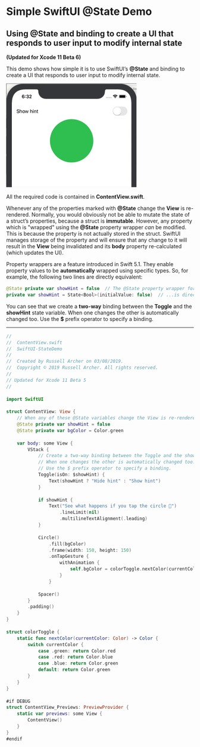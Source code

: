 # Simple SwiftUI @State Demo
## Using @State and binding to create a UI that responds to user input to modify internal state
**(Updated for Xcode 11 Beta 6)**

This demo shows how simple it is to use SwiftUI’s **@State** and binding to create a UI that responds to user input to modify internal state.

![](./readme-assets/final.gif)

All the required code is contained in **ContentView.swift**.

Whenever any of the properties marked with **@State** change the **View** is re-rendered. 
Normally, you would obviously not be able to mutate the state of a struct’s properties, because a struct is **immutable**. 
However, any property which is "wrapped" using the **@State** property wrapper _can_ be modified. This is because the property is not actually 
stored in the struct. SwiftUI manages storage of the property and will ensure that any change to it will result in the **View** being invalidated and its 
**body** property re-calculated (which updates the UI).

Property wrappers are a feature introduced in Swift 5.1. They enable property values to be **automatically** wrapped using specific types. 
So, for example, the following two lines are directly equivalent:

``` swift
@State private var showHint = false  // The @State property wrapper for showHint...
private var showHint = State<Bool>(initialValue: false)  // ...is directly equivalent to this
```
You can see that we create a **two-way** binding between the **Toggle** and the **showHint** state variable. 
When one changes the other is automatically changed too. Use the **$** prefix operator to specify a binding.

___

``` swift
//
//  ContentView.swift
//  SwiftUI-StateDemo
//
//  Created by Russell Archer on 03/08/2019.
//  Copyright © 2019 Russell Archer. All rights reserved.
//
// Updated for Xcode 11 Beta 5
//

import SwiftUI

struct ContentView: View {
    // When any of these @State variables change the View is re-rendered
    @State private var showHint = false
    @State private var bgColor = Color.green
    
    var body: some View {
        VStack {
            // Create a two-way binding between the Toggle and the showHint state variable.
            // When one changes the other is automatically changed too.
            // Use the $ prefix operator to specify a binding.
            Toggle(isOn: $showHint) {
                Text(showHint ? "Hide hint" : "Show hint")
            }
            
            if showHint {
                Text("See what happens if you tap the circle 👀")
                    .lineLimit(nil)
                    .multilineTextAlignment(.leading)
            }
            
            Circle()
                .fill(bgColor)
                .frame(width: 150, height: 150)
                .onTapGesture {
                    withAnimation {
                        self.bgColor = colorToggle.nextColor(currentColor: self.bgColor)  // Animates between colors 🤯
                    }
                }
            
            Spacer()
        }
        .padding()
    }
}

struct colorToggle {
    static func nextColor(currentColor: Color) -> Color {
        switch currentColor {
            case .green: return Color.red
            case .red: return Color.blue
            case .blue: return Color.green
            default: return Color.green
        }
    }
}

#if DEBUG
struct ContentView_Previews: PreviewProvider {
    static var previews: some View {
        ContentView()
    }
}
#endif

```
